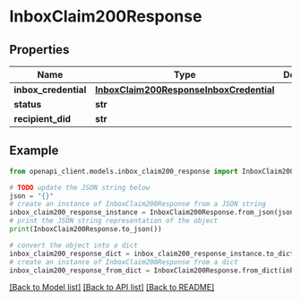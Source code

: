 # InboxClaim200Response


## Properties

Name | Type | Description | Notes
------------ | ------------- | ------------- | -------------
**inbox_credential** | [**InboxClaim200ResponseInboxCredential**](InboxClaim200ResponseInboxCredential.md) |  | 
**status** | **str** |  | 
**recipient_did** | **str** |  | [optional] 

## Example

```python
from openapi_client.models.inbox_claim200_response import InboxClaim200Response

# TODO update the JSON string below
json = "{}"
# create an instance of InboxClaim200Response from a JSON string
inbox_claim200_response_instance = InboxClaim200Response.from_json(json)
# print the JSON string representation of the object
print(InboxClaim200Response.to_json())

# convert the object into a dict
inbox_claim200_response_dict = inbox_claim200_response_instance.to_dict()
# create an instance of InboxClaim200Response from a dict
inbox_claim200_response_from_dict = InboxClaim200Response.from_dict(inbox_claim200_response_dict)
```
[[Back to Model list]](../README.md#documentation-for-models) [[Back to API list]](../README.md#documentation-for-api-endpoints) [[Back to README]](../README.md)


